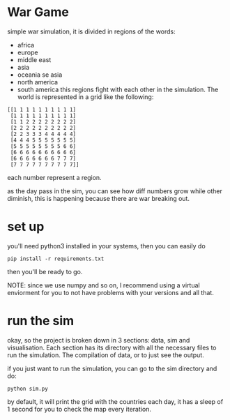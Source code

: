 # War Game

simple war simulation, it is divided in regions of the words:
- africa
- europe
- middle east
- asia
- oceania se asia
- north america
- south america
this regions fight with each other in the simulation. The world is represented
in a grid like the following:
```
[[1 1 1 1 1 1 1 1 1 1]
 [1 1 1 1 1 1 1 1 1 1]
 [1 1 2 2 2 2 2 2 2 2]
 [2 2 2 2 2 2 2 2 2 2]
 [2 2 3 3 3 4 4 4 4 4]
 [4 4 4 5 5 5 5 5 5 5]
 [5 5 5 5 5 5 5 5 6 6]
 [6 6 6 6 6 6 6 6 6 6]
 [6 6 6 6 6 6 6 7 7 7]
 [7 7 7 7 7 7 7 7 7 7]]
```
each number represent a region.

as the day pass in the sim, you can see how diff numbers grow while other
diminish, this is happening because there are war breaking out.

# set up
you'll need python3 installed in your systems, then you can easily do
```
pip install -r requirements.txt
```
then you'll be ready to go.

NOTE: since we use numpy and so on, I recommend using a virtual enviorment
for you to not have problems with your versions and all that.

# run the sim

okay, so the project is broken down in 3 sections: data, sim and visualisation.
Each section has its directory with all the necessary files to run the
simulation. The compilation of data, or to just see the output.

if you just want to run the simulation, you can go to the sim directory
and do:
```
python sim.py
```
by default, it will print the grid with the countries each day, it has a
sleep of 1 second for you to check the map every iteration.

